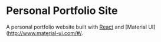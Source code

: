 # Personal Portfolio Site

A personal portfolio website built with [React](https://facebook.github.io/react/) and [Material UI](http://www.material-ui.com/#/.
